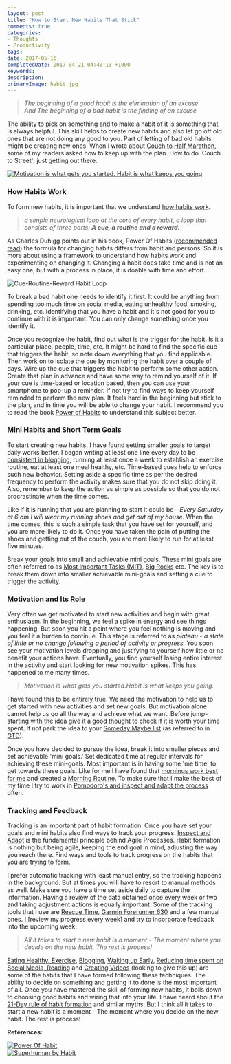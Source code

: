 ```yaml
---
layout: post
title: "How to Start New Habits That Stick"
comments: true
categories: 
- Thoughts
- Productivity
tags: 
date: 2017-05-16
completedDate: 2017-04-21 04:40:13 +1000
keywords: 
description: 
primaryImage: habit.jpg
---
```


> *The beginning of a good habit is the elimination of an excuse.*     
> *And The beginning of a bad habit is the finding of an excuse*

The ability to pick on something and to make a habit of it is something that is always helpful. This skill helps to create new habits and also let go off old ones that are not doing any good to you. Part of letting of bad old habits might be creating new ones. When I wrote about [Couch to Half Marathon](http://www.rahulpnath.com/blog/three_months_to_a_half_marathon/), some of my readers asked how to keep up with the plan. How to do 'Couch to Street'; just getting out there.

<a href= "https://quotefancy.com/quote/20375/Jim-Rohn-Motivation-is-what-gets-you-started-Habit-is-what-keeps-you-going">
    <img alt="Motivation is what gets you started. Habit is what keeps you going" src="{{site.images_root}}/habit.jpg" class="center" />
</a>

### How Habits Work

To form new habits, it is important that we understand [how habits work](http://charlesduhigg.com/how-habits-work/). 

> *a simple neurological loop at the core of every habit, a loop that consists of three parts: **A cue, a routine and a reward.***
 
As Charles Duhigg points out in his book, Power Of Habits ([recommended read](http://amzn.to/2gOYluc)) the formula for changing habits differs from habit and persons. So it is more about using a framework to understand how habits work and experimenting on changing it. Changing a habit does take time and is not an easy one, but with a process in place, it is doable with time and effort.

<img src="{{site.images_root}}/habit_loop.jpg" class="center" alt="Cue-Routine-Reward Habit Loop" />

To break a bad habit one needs to identify it first. It could be anything from spending too much time on social media, eating unhealthy food, smoking, drinking, etc. Identifying that you have a habit and it's not good for you to continue with it is important. You can only change something once you identify it. 

Once you recognize the habit, find out what is the trigger for the habit. Is it a particular place, people, time, etc. It might be hard to find the specific cue that triggers the habit, so note down everything that you find applicable. Then work on to isolate the cue by monitoring the habit over a couple of days. Wire up the cue that triggers the habit to perform some other action. Create that plan in advance and have some way to remind yourself of it. If your cue is time-based or location based, then you can use your smartphone to pop-up a reminder. If not try to find ways to keep yourself reminded to perform the new plan. It feels hard in the beginning but stick to the plan, and in time you will be able to change your habit. I recommend you to read the book [Power of Habits](http://amzn.to/2gOYluc) to understand this subject better.

### Mini Habits and Short Term Goals

To start creating new habits, I have found setting smaller goals to target daily works better. I began writing at least one line every day to be [consistent in blogging](http://www.rahulpnath.com/blog/maintaining-a-blogging-schedule/), running at least once a week to establish an exercise routine, eat at least one meal healthy, etc. Time-based cues help to enforce such new behavior. Setting aside a specific time as per the desired frequency to perform the activity makes sure that you do not skip doing it. Also, remember to keep the action as simple as possible so that you do not procrastinate when the time comes. 

Like if it is running that you are planning to start it could be -  *Every Saturday at 6 am I will wear my running shoes and get out of my house*. When the time comes, this is such a simple task that you have set for yourself, and you are more likely to do it. Once you have taken the pain of putting the shoes and getting out of the couch, you are more likely to run for at least five minutes.

Break your goals into small and achievable mini goals. These mini goals are often referred to as [Most Important Tasks (MIT)](http://www.rahulpnath.com/blog/morning_routine/), [Big Rocks](http://www.rahulpnath.com/blog/experimenting-with-pomodoro-technique/) etc. The key is to break them down into smaller achievable mini-goals and setting a cue to trigger the activity.

### Motivation and Its Role

Very often we get motivated to start new activities and begin with great enthusiasm. In the beginning, we feel a spike in energy and see things happening. But soon you hit a point where you feel nothing is moving and you feel it a burden to continue. This stage is referred to as *plateau - a state of little or no change following a period of activity or progress.* You soon see your motivation levels dropping and justifying to yourself how little or no benefit your actions have. Eventually, you find yourself losing entire interest in the activity and start looking for new motivation spikes. This has happened to me many times.

> *Motivation is what gets you started.Habit is what keeps you going.*

I have found this to be entirely true. We need the motivation to help us to get started with new activities and set new goals. But motivation alone cannot help us go all the way and achieve what we want. Before jump-starting with the idea give it a good thought to check if it is worth your time spent. If not park the idea to your [Someday Maybe list](http://gettingthingsdone.com/2010/10/what-goes-on-a-someday-maybe-list/) (as referred to in [GTD](http://amzn.to/2gsJaed)). 

Once you have decided to pursue the idea, break it into smaller pieces and set achievable 'mini goals.' Set dedicated time at regular intervals for achieving these mini-goals. Most important is in having some 'me time' to get towards these goals. Like for me I have found that [mornings work best for me](http://www.rahulpnath.com/blog/waking-up-early-is-all-about-waking-up-to-an-alarm/) and created a [Morning Routine](http://www.rahulpnath.com/blog/morning_routine/). To make sure that I make the best of my time I try to work in [Pomodoro's and inspect and adapt the process](http://www.rahulpnath.com/blog/experimenting-with-pomodoro-technique/) often.

### Tracking and Feedback

Tracking is an important part of habit formation. Once you have set your goals and mini habits also find ways to track your progress. [Inspect and Adapt](http://www.rahulpnath.com/blog/psm-learnings/) is the fundamental principle behind Agile Processes. Habit formation is nothing but being agile, keeping the end goal in mind, adjusting the way you reach there. Find ways and tools to track progress on the habits that you are trying to form. 

I prefer automatic tracking with least manual entry, so the tracking happens in the background. But at times you will have to resort to manual methods as well. Make sure you have a time set aside daily to capture the information. Having a review of the data obtained once every week or two and taking adjustment actions is equally important. Some of the tracking tools that I use are [Rescue Time](http://www.rahulpnath.com/blog/rescue-time-track-your-time/), [Garmin Forerunner 630](http://www.rahulpnath.com/blog/three_months_to_a_half_marathon/) and a few manual ones. I [review my progress every week] and try to incorporate feedback into the upcoming week.

> *All it takes to start a new habit is a moment - The moment where you decide on the new habit. The rest is process!*

[Eating Healthy, Exercise](http://www.rahulpnath.com/blog/how-i-lost-13-kilos-in-one-and-half-months/), [Blogging](http://www.rahulpnath.com/blog/maintaining-a-blogging-schedule/), [Waking up Early](http://www.rahulpnath.com/blog/waking-up-early-is-all-about-waking-up-to-an-alarm/), [Reducing time spent on Social Media, Reading](http://www.rahulpnath.com/blog/experimenting-with-pomodoro-technique/) and <strike>[Creating Videos](http://www.rahulpnath.com/blog/recording-my-first-screencast/)</strike> (looking to give this up) are some of the habits that I have formed following these techniques. The ability to decide on something and getting it to done is the most important of all. Once you have mastered the skill of forming new habits, it boils down to choosing good habits and wiring that into your life. I have heard about the [21-Day rule of habit formation](https://www.forbes.com/sites/jasonselk/2013/04/15/habit-formation-the-21-day-myth/) and similar myths. But I think all it takes to start a new habit is a moment - The moment where you decide on the new habit. The rest is process!

**References:**
<div>
   <div class="row">
      <div class="col-sm-6 col-md-3">
         <div class="thumbnail">
            <a href="http://amzn.to/2gOYluc" >
            <img alt="Power Of Habit" src="/images/books_powerofhabit.jpg" data-holder-rendered="true" style="display: block;">
            </a>
         </div>
      </div>
      <div class="col-sm-6 col-md-3">
         <div class="thumbnail">
            <a href="http://amzn.to/2hmeokB">
            <img alt="Superhuman by Habit" src="/images/books_superhumanbyhabit.jpg" data-holder-rendered="true" style="display: block;" >
            </a>
         </div>
      </div>
   </div>
</div>